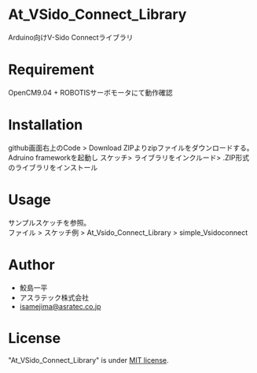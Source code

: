 # At_VSido_Connect_Library
Arduino向けV-Sido Connectライブラリ
 
# Requirement
OpenCM9.04 + ROBOTISサーボモータにて動作確認
  
# Installation
github画面右上のCode > Download ZIPよりzipファイルをダウンロードする。
Adruino frameworkを起動し
スケッチ> ライブラリをインクルード> .ZIP形式のライブラリをインストール

# Usage
サンプルスケッチを参照。\
ファイル > スケッチ例 > At_Vsido_Connect_Library > simple_Vsidoconnect

# Author 
* 鮫島一平
* アスラテック株式会社
* isamejima@asratec.co.jp
 
# License 
"At_VSido_Connect_Library" is under [MIT license](https://en.wikipedia.org/wiki/MIT_License).
